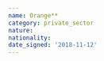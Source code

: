 ```yaml
---
name: Orange**
category: private_sector
nature: 
nationality: 
date_signed: '2018-11-12'
---
```

    